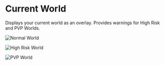 # Current World

Displays your current world as an overlay. Provides warnings for High Risk and PVP Worlds.

![Normal World](https://user-images.githubusercontent.com/54762282/109235296-6b5faa80-779b-11eb-842a-adcdd35f9780.png)

![High Risk World](https://user-images.githubusercontent.com/54762282/109235300-6c90d780-779b-11eb-9f45-b3c173a0e37f.png)

![PVP World](https://user-images.githubusercontent.com/54762282/109235306-6dc20480-779b-11eb-9e6b-25951a8bef38.png)
